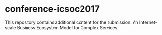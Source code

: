 # conference-icsoc2017
This repository contains additional content for the submission: An Internet-scale Business Ecosystem Model for Complex Services. 



